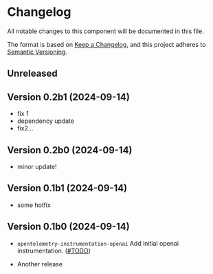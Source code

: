 # Changelog

All notable changes to this component will be documented in this file.

The format is based on [Keep a Changelog](https://keepachangelog.com/en/1.0.0/),
and this project adheres to [Semantic Versioning](https://semver.org/spec/v2.0.0.html).

## Unreleased

## Version 0.2b1 (2024-09-14)

- fix 1
- dependency update
- fix2...

## Version 0.2b0 (2024-09-14)

- minor update!

## Version 0.1b1 (2024-09-14)

- some hotfix

## Version 0.1b0 (2024-09-14)

- `opentelemetry-instrumentation-openai` Add initial openai instrumentation.
  ([#TODO](https://github.com/open-telemetry/opentelemetry-python-contrib/pull/TODO))

- Another release

